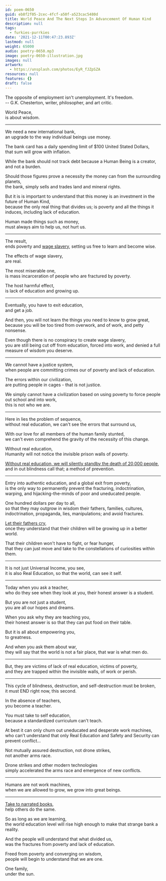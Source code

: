 ```yaml
---
id: poem-0650
guid: eb8f2f05-2cec-4fcf-a50f-a523cac5480d
title: World Peace And The Next Steps In Advancement Of Human Kind
description: null
tags:
  - furkies-purrkies
date: '2021-12-11T00:47:23.893Z'
lastmod: null
weight: 65000
audio: poetry-0650.mp3
image: poetry-0650-illustration.jpg
images: null
artwork:
  - https://unsplash.com/photos/EyR_fJZpSZA
resources: null
features: {}
draft: false
---
```


The opposite of employment isn't unemployment. It's freedom.\
\-- G.K. Chesterton, writer, philosopher, and art critic.

World Peace,\
is about wisdom.

---

We need a new international bank,\
an upgrade to the way individual beings use money.

The bank card has a daily spending limit of $100 United Stated Dollars,\
that sum will grow with inflation.

While the bank should not track debt because a Human Being is a creator,\
and not a burden.

Should those figures prove a necessity the money can from the surrounding planets,\
the bank, simply sells and trades land and mineral rights.

But it is is important to understand that this money is an investment in the future of Human Kind,\
because the only real thing that divides us; is poverty and all the things it induces, including lack of education.

Human made things such as money,\
must always aim to help us, not hurt us.

---

The result,\
ends poverty and [wage slavery](https://www.youtube.com/watch?v=g4IWpMk7esk), setting us free to learn and become wise.

The effects of wage slavery,\
are real.

The most miserable one,\
is mass incarceration of people who are fractured by poverty.

The host harmful effect,\
is lack of education and growing up.

---

Eventually, you have to exit education,\
and get a job.

And then, you will not learn the things you need to know to grow great,\
because you will be too tired from overwork, and of work, and petty nonsense.

Even though there is no conspiracy to create wage slavery,\
you are still being cut off from education, forced into work, and denied a full measure of wisdom you deserve.

---

We cannot have a justice system,\
when people are committing crimes our of poverty and lack of education.

The errors within our civilization,\
are putting people in cages - that is not justice.

We simply cannot have a civilization based on using poverty to force people out school and into work,\
this is not who we are.

---

Here in lies the problem of sequence,\
without real education, we can't see the errors that surround us,

With our love for all members of the human family stunted,\
we can't even comprehend the gravity of the necessity of this change.

Without real education,\
Humanity will not notice the invisible prison walls of poverty.

[Without real education, we will silently standby the death of 20,000 people](https://en.wikipedia.org/wiki/Civilian_casualties_from_U.S._drone_strikes#Independent_estimates),\
and in out blindness call that; a method of prevention.

---

Entry into authentic education, and a global exit from poverty,\
is the only way to permanently prevent the fracturing, indoctrination, warping, and hijacking-the-minds of poor and uneducated people.

One hundred dollars per day to all,\
so that they may outgrow in wisdom their fathers, families, cultures, indoctrination, propaganda, lies, manipulations; and avoid fractures.

[Let their fathers cry](https://www.youtube.com/watch?v=zk--XN4ozr8\&t=200s),\
once they understand that their children will be growing up in a better world.

That their children won't have to fight, or fear hunger,\
that they can just move and take to the constellations of curiosities within them.

---

It is not just Universal Income, you see,\
it is also Real Education, so that the world, can see it self.

---

Today when you ask a teacher,\
who do they see when they look at you, their honest answer is a student.

But you are not just a student,\
you are all our hopes and dreams.

When you ask why they are teaching you,\
their honest answer is so that they can put food on their table.

But it is all about empowering you,\
to greatness.

And when you ask them about war,\
they will say that the world is not a fair place, that war is what men do.

---

But, they are victims of lack of real education, victims of poverty,\
and they are trapped within the invisible walls, of work or perish.

---

This cycle of blindness, destruction, and self-destruction must be broken,\
it must END right now, this second.

In the absence of teachers,\
you become a teacher.

You must take to self education,\
because a standardized curriculum can't teach.

At best it can only churn out uneducated and desperate work machines,\
who can't understand that only Real Education and Safety and Security can prevent conflict...

Not mutually assured destruction, not drone strikes,\
not another arms race.

Drone strikes and other modern technologies\
simply accelerated the arms race and emergence of new conflicts.

---

Humans are not work machines,\
when we are allowed to grow, we grow into great beings.

---

[Take to narrated books](https://oedb.org/ilibrarian/100-all-time-greatest-popular-science-books/),\
help others do the same.

So as long as we are learning,\
the world education level will rise high enough to make that strange bank a reality.

And the people will understand that what divided us,\
was the fractures from poverty and lack of education.

Freed from poverty and converging on wisdom,\
people will begin to understand that we are one.

One family,\
under the sun.
